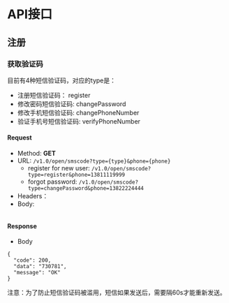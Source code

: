 # API接口

## 注册

### 获取验证码

目前有4种短信验证码，对应的type是：
- 注册短信验证码： register
- 修改密码短信验证码: changePassword
- 修改手机短信验证码: changePhoneNumber
- 验证手机号短信验证码: verifyPhoneNumber
#### Request
- Method: **GET**
- URL:  ```/v1.0/open/smscode?type={type}&phone={phone}```
    - register for new user:  ```/v1.0/open/smscode?type=register&phone=13811119999```
    - forgot password: ```/v1.0/open/smscode?type=changePassword&phone=13822224444```
- Headers：
- Body:
```
```

#### Response
- Body
```
{
  "code": 200,
  "data": "730781",
  "message": "OK"
}
```

注意：为了防止短信验证码被滥用，短信如果发送后，需要隔60s才能重新发送。
